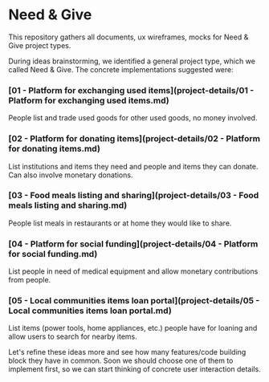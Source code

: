 # Need & Give

This repository gathers all documents, ux wireframes, mocks for Need &amp; Give project types.

During ideas brainstorming, we identified a general project type, which we called Need & Give.
The concrete implementations suggested were:

### [01 - Platform for exchanging used items](project-details/01 - Platform for exchanging used items.md)
People list and trade used goods for other used goods, no money involved.

### [02 - Platform for donating items](project-details/02 - Platform for donating items.md)
List institutions and items they need and people and items they can donate.
Can also involve monetary donations.

### [03 - Food meals listing and sharing](project-details/03 - Food meals listing and sharing.md)
People list meals in restaurants or at home they would like to share.

### [04 - Platform for social funding](project-details/04 - Platform for social funding.md)
List people in need of medical equipment and allow monetary contributions from people.

### [05 - Local communities items loan portal](project-details/05 - Local communities items loan portal.md)
List items (power tools, home appliances, etc.) people have for loaning and allow users to search for nearby items.



Let's refine these ideas more and see how many features/code building block they have in common.
Soon we should choose one of them to implement first, so we can start thinking of concrete user interaction details.

